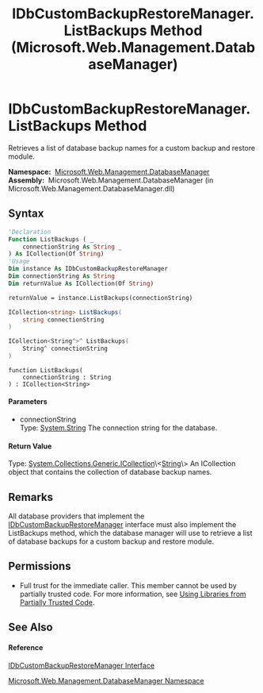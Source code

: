 ﻿---
title: IDbCustomBackupRestoreManager.ListBackups Method  (Microsoft.Web.Management.DatabaseManager)
TOCTitle: ListBackups Method
ms:assetid: M:Microsoft.Web.Management.DatabaseManager.IDbCustomBackupRestoreManager.ListBackups(System.String)
ms:mtpsurl: https://msdn.microsoft.com/en-us/library/microsoft.web.management.databasemanager.idbcustombackuprestoremanager.listbackups(v=VS.90)
ms:contentKeyID: 22049499
ms.date: 05/02/2012
mtps_version: v=VS.90
f1_keywords:
- Microsoft.Web.Management.DatabaseManager.IDbCustomBackupRestoreManager.ListBackups
dev_langs:
- CSharp
- JScript
- VB
- c++
api_location:
- Microsoft.Web.Management.DatabaseManager.dll
api_name:
- Microsoft.Web.Management.DatabaseManager.IDbCustomBackupRestoreManager.ListBackups
api_type:
- Managed
topic_type:
- apiref
- kbSyntax
product_family_name: VS
ROBOTS: INDEX,FOLLOW
---

# IDbCustomBackupRestoreManager.ListBackups Method

Retrieves a list of database backup names for a custom backup and restore module.

**Namespace:**  [Microsoft.Web.Management.DatabaseManager](microsoft-web-management-databasemanager-namespace.md)  
**Assembly:**  Microsoft.Web.Management.DatabaseManager (in Microsoft.Web.Management.DatabaseManager.dll)

## Syntax

``` vb
'Declaration
Function ListBackups ( _
    connectionString As String _
) As ICollection(Of String)
'Usage
Dim instance As IDbCustomBackupRestoreManager
Dim connectionString As String
Dim returnValue As ICollection(Of String)

returnValue = instance.ListBackups(connectionString)
```

``` csharp
ICollection<string> ListBackups(
    string connectionString
)
```

``` c++
ICollection<String^>^ ListBackups(
    String^ connectionString
)
```

``` jscript
function ListBackups(
    connectionString : String
) : ICollection<String>
```

#### Parameters

  - connectionString  
    Type: [System.String](https://msdn.microsoft.com/en-us/library/s1wwdcbf\(v=vs.90\))  
    The connection string for the database.  

#### Return Value

Type: [System.Collections.Generic.ICollection](https://msdn.microsoft.com/en-us/library/92t2ye13\(v=vs.90\))\<[String](https://msdn.microsoft.com/en-us/library/s1wwdcbf\(v=vs.90\))\>  
An ICollection object that contains the collection of database backup names.  

## Remarks

All database providers that implement the [IDbCustomBackupRestoreManager](idbcustombackuprestoremanager-interface-microsoft-web-management-databasemanager.md) interface must also implement the ListBackups method, which the database manager will use to retrieve a list of database backups for a custom backup and restore module.

## Permissions

  - Full trust for the immediate caller. This member cannot be used by partially trusted code. For more information, see [Using Libraries from Partially Trusted Code](https://msdn.microsoft.com/en-us/library/8skskf63\(v=vs.90\)).

## See Also

#### Reference

[IDbCustomBackupRestoreManager Interface](idbcustombackuprestoremanager-interface-microsoft-web-management-databasemanager.md)

[Microsoft.Web.Management.DatabaseManager Namespace](microsoft-web-management-databasemanager-namespace.md)

